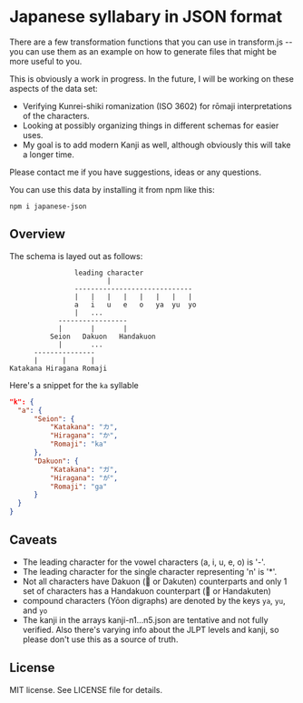 # Japanese syllabary in JSON format

There are a few transformation functions that you can use in transform.js -- you can use them as an example on how to generate files that might be more useful to you.

This is obviously a work in progress. In the future, I will be working on these aspects of the data set:

- Verifying Kunrei-shiki romanization (ISO 3602) for rōmaji interpretations of the characters.
- Looking at possibly organizing things in different schemas for easier uses.
- My goal is to add modern Kanji as well, although obviously this will take a longer time.

Please contact me if you have suggestions, ideas or any questions.

You can use this data by installing it from npm like this:

`npm i japanese-json`

## Overview

The schema is layed out as follows:

```text
                leading character
                        |
                -----------------------------
                |   |   |   |   |   |   |   |
                a   i   u   e   o   ya  yu  yo
                |   ...
            -----------------
            |       |       |
          Seion   Dakuon   Handakuon
            |       ...
      ---------------
      |      |      |
Katakana Hiragana Romaji
```

Here's a snippet for the `ka` syllable

```json
"k": {
  "a": {
      "Seion": {
          "Katakana": "カ",
          "Hiragana": "か",
          "Romaji": "ka"
      },
      "Dakuon": {
          "Katakana": "ガ",
          "Hiragana": "が",
          "Romaji": "ga"
      }
  }
}
```

## Caveats

- The leading character for the vowel characters (a, i, u, e, o) is '-'.
- The leading character for the single character representing 'n' is '\*'.
- Not all characters have Dakuon (&#12441; or Dakuten) counterparts and only 1 set of characters has a Handakuon counterpart (&#12442; or Handakuten)
- compound characters (Yōon digraphs) are denoted by the keys `ya`, `yu`, and `yo`
- The kanji in the arrays kanji-n1...n5.json are tentative and not fully verified. Also there's varying info about the JLPT levels and kanji, so please don't use this as a source of truth.

## License

MIT license. See LICENSE file for details.
